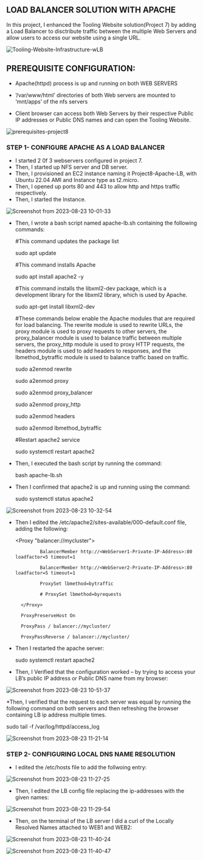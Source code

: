 ## LOAD BALANCER SOLUTION WITH APACHE

In this project, I enhanced the Tooling Website solution(Project 7) by adding a Load Balancer to disctribute traffic between the multiple Web Servers and allow users to access our website using a single URL.

![Tooling-Website-Infrastructure-wLB](https://github.com/AbooHamzah/darey.io-pbl/assets/108676700/22ad0dd4-d041-41ea-a242-35e927b1097d)

## PREREQUISITE CONFIGURATION:
* Apache(httpd) process is up and running on both WEB SERVERS

* ‘/var/www/html’ directories of both Web servers are mounted to ‘mnt/apps’ of the nfs servers

* Client browser can access both Web Servers by their respective Public IP addresses or Public DNS names and can open the Tooling Website.

![prerequisites-project8](https://github.com/AbooHamzah/darey.io-pbl/assets/108676700/e1ef7682-cb95-4ab8-b1e3-42fd2490357b)

  
### STEP 1- CONFIGURE APACHE AS A LOAD BALANCER
* I started 2 0f 3 webservers configured in project 7.
* Then, I started up NFS server and DB server.
* Then, I provisioned an EC2 instance naming it Project8-Apache-LB, with Ubuntu 22.04 AMI and Instance type as t2.micro.
* Then, I opened up ports 80 and 443 to allow http and https traffic respectively.
* Then, I started the Instance.
  
![Screenshot from 2023-08-23 10-01-33](https://github.com/AbooHamzah/darey.io-pbl/assets/108676700/c6778ad0-9744-44be-a791-e3b7c08f5015)

* Then, I wrote a bash script named apache-lb.sh containing the following commands:

  #This command updates the package list
  
  sudo apt update
  
  #This command installs Apache

  sudo apt install apache2 -y

  #This command installs the libxml2-dev package, which is a development library for the libxml2 library, which is used by Apache.
  
  sudo apt-get install libxml2-dev

  #These commands below enable the Apache modules that are required for load balancing. The rewrite module is used to rewrite URLs, the proxy module is used to proxy requests to other servers, the proxy_balancer module is used to balance traffic between multiple servers, the proxy_http module is used to proxy HTTP requests, the headers module is used to add headers to responses, and the lbmethod_bytraffic module is used to balance traffic based on traffic.
  
  sudo a2enmod rewrite
  
  sudo a2enmod proxy
  
  sudo a2enmod proxy_balancer
  
  sudo a2enmod proxy_http
  
  sudo a2enmod headers
  
  sudo a2enmod lbmethod_bytraffic

  #Restart apache2 service
  
  sudo systemctl restart apache2
  
* Then, I executed the bash script by running the command:

  bash apache-lb.sh
  
* Then I confirmed that apache2 is up and running using the command:

  sudo systemctl status apache2
  
![Screenshot from 2023-08-23 10-32-54](https://github.com/AbooHamzah/darey.io-pbl/assets/108676700/8a8ffe4b-4618-4ef2-93e8-8253cb45ac4e)

* Then I edited the /etc/apache2/sites-available/000-default.conf file, adding the following:
  
    <Proxy "balancer://mycluster">
  
               BalancerMember http://<WebServer1-Private-IP-Address>:80 loadfactor=5 timeout=1
  
               BalancerMember http://<WebServer2-Private-IP-Address>:80 loadfactor=5 timeout=1
  
               ProxySet lbmethod=bytraffic
  
               # ProxySet lbmethod=byrequests
  
        </Proxy>

        ProxyPreserveHost On
  
        ProxyPass / balancer://mycluster/
  
        ProxyPassReverse / balancer://mycluster/

* Then I restarted the apache server:

  sudo systemctl restart apache2

* Then, I Verified that the configuration worked – by trying to access your LB’s public IP address or Public DNS name from my browser:
  
![Screenshot from 2023-08-23 10-51-37](https://github.com/AbooHamzah/darey.io-pbl/assets/108676700/0acaa860-311f-427c-9613-16deee2156fe)

*Then, I verified that the request to each server was equal by running the following command on both servers and then refreshing the browser containing LB ip address multiple times.

  sudo tail -f /var/log/httpd/access_log

![Screenshot from 2023-08-23 11-21-14](https://github.com/AbooHamzah/darey.io-pbl/assets/108676700/5594bd34-1690-4b7a-a157-0b15604f1465)

### STEP 2- CONFIGURING LOCAL DNS NAME RESOLUTION

* I edited the /etc/hosts file to add the follwoing entry:

![Screenshot from 2023-08-23 11-27-25](https://github.com/AbooHamzah/darey.io-pbl/assets/108676700/39debbda-8914-4e47-82a1-e0cdc011aec6)

* Then, I edited the LB config file replacing the ip-addresses with the given names:

![Screenshot from 2023-08-23 11-29-54](https://github.com/AbooHamzah/darey.io-pbl/assets/108676700/2fb7d3e0-5fda-4cf3-bf3f-ee35a711f1fe)

* Then, on the terminal of the LB server I did a curl of the Locally Resolved Names attached to WEB1 and WEB2:

![Screenshot from 2023-08-23 11-40-24](https://github.com/AbooHamzah/darey.io-pbl/assets/108676700/a9086ba2-bc3a-42b9-a313-8f34741fbbae)

![Screenshot from 2023-08-23 11-40-47](https://github.com/AbooHamzah/darey.io-pbl/assets/108676700/b74246ec-1ae1-40cc-934a-1a5c47695baf)
